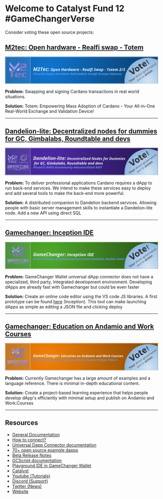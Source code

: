 # Welcome to Catalyst Fund 12 #GameChangerVerse


Consider voting these open source projects:


## [M2tec: Open hardware - Realfi swap - Totem](https://cardano.ideascale.com/c/idea/120113)

[![M2tec: Open hardware - Realfi swap - Totem](img/fund12/totem.jpg)](
https://cardano.ideascale.com/c/idea/120113)

**Problem:** Swapping and signing Cardano transactions in real world situations.

**Solution:** Totem: Empowering Mass Adoption of Cardano - Your All-in-One Real-World Exchange and Validation Device!

---

## [Dandelion-lite: Decentralized nodes for dummies for GC, Gimbalabs, Roundtable and devs](https://cardano.ideascale.com/c/idea/120108)

[![Dandelion-lite: Decentralized nodes for dummies for GC, Gimbalabs, Roundtable and devs](img/fund12/dandelion-lite.jpg)](
https://cardano.ideascale.com/c/idea/120108)

**Problem:** To deliver professional applications Cardano requires a dApp to run back-end services. We intend to make these services easy to deploy and add several tools to make the back-end more powerful.

**Solution:** A distributed companion to Dandelion backend services. Allowing people with basic server management skills to instantiate a Dandelion-lite node. Add a new API using direct SQL

---


## [Gamechanger: Inception IDE](https://cardano.ideascale.com/c/idea/120115)

[![Gamechanger: Inception IDE](img/fund12/inception.jpg)](
https://cardano.ideascale.com/c/idea/120115)

**Problem:** GameChanger Wallet universal dApp connector does not have a specialized, third party, Integrated development environment. Developing dApps are already fast with Gamechanger but could be even faster

**Solution:** Create an online code editor using the VS code JS libraries. A first prototype can be found [here](https://inception.m2tec.nl/) (Inception). This tool can make launching dApps as simple as editing a JSON file and clicking deploy

---




## [Gamechanger: Education on Andamio and Work Courses](https://cardano.ideascale.com/c/idea/120445)

[![Gamechanger: Education on Andamio and Work Courses](img/fund12/andamio.jpg)](
https://cardano.ideascale.com/c/idea/120445)

**Problem:** Currently Gamechanger has a large amount of examples and a language reference. There is minimal in-depth educational content.

**Solution:** Create a project-based learning experience that helps people develop dApp's efficiently with minimal setup and publish on Andamio and Work.Courses

---



## Resources
- [General Documentation](/docs/README.md)
- [How to connect?](https://www.npmjs.com/package/@gamechanger-finance/gc)
- [Universal Dapp Connector documentation](/DAPP_CONNECTOR.md)
- [70+ open source example dapps](/examples/README.md)
- [Beta Release Notes](/RELEASE.md)
- [GCScript documentation](https://beta-wallet.gamechanger.finance/doc/api/v2)
- [Playground IDE in GameChanger Wallet ](https://beta-wallet.gamechanger.finance/playground)
- [Catalyst](/catalyst/CATALYST.md)
- [Youtube (Tutorials)](https://www.youtube.com/@gamechanger.finance)
- [Discord (Support)](https://discord.gg/vpbfyRaDKG)
- [Twitter (News)](https://twitter.com/GameChangerOk)
- [Website](https://gamechanger.finance)